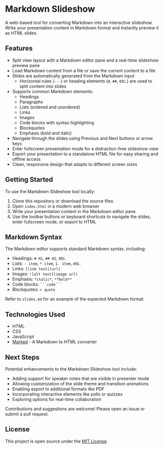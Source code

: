 # Markdown Slideshow

A web-based tool for converting Markdown into an interactive slideshow. Write your presentation content in Markdown format and instantly preview it as HTML slides.

## Features

- Split view layout with a Markdown editor pane and a real-time slideshow preview pane
- Load Markdown content from a file or save the current content to a file
- Slides are automatically generated from the Markdown input
  - Horizontal rules (`---`) or heading elements (`#`, `##`, etc.) are used to split content into slides
- Supports common Markdown elements:
  - Headings
  - Paragraphs
  - Lists (ordered and unordered)
  - Links
  - Images
  - Code blocks with syntax highlighting
  - Blockquotes
  - Emphasis (bold and italic)
- Navigate through the slides using Previous and Next buttons or arrow keys
- Enter fullscreen presentation mode for a distraction-free slideshow view
- Export your presentation to a standalone HTML file for easy sharing and offline access
- Clean, responsive design that adapts to different screen sizes

## Getting Started

To use the Markdown Slideshow tool locally:

1. Clone this repository or download the source files
2. Open `index.html` in a modern web browser
3. Write your presentation content in the Markdown editor pane
4. Use the toolbar buttons or keyboard shortcuts to navigate the slides, enter fullscreen mode, or export to HTML

## Markdown Syntax

The Markdown editor supports standard Markdown syntax, including:

- Headings: `# H1`, `## H2`, etc.
- Lists: `- item`, `* item`, `1. item`, etc.
- Links: `[link text](url)`
- Images: `![alt text](image url)`
- Emphasis: `*italic*`, `**bold**`
- Code blocks: ` ```code``` `
- Blockquotes: `> quote`

Refer to `slides.md` for an example of the expected Markdown format.

## Technologies Used

- HTML
- CSS
- JavaScript
- [Marked](https://github.com/markedjs/marked) - A Markdown to HTML converter

## Next Steps

Potential enhancements to the Markdown Slideshow tool include:

- Adding support for speaker notes that are visible in presenter mode
- Allowing customization of the slide theme and transition animations
- Enabling export to additional formats like PDF
- Incorporating interactive elements like polls or quizzes
- Exploring options for real-time collaboration

Contributions and suggestions are welcome! Please open an issue or submit a pull request.

## License

This project is open source under the [MIT License](https://opensource.org/licenses/MIT).

